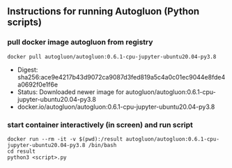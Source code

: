 
## Instructions for running Autogluon (Python scripts)


### pull docker image autogluon from registry
```
docker pull autogluon/autogluon:0.6.1-cpu-jupyter-ubuntu20.04-py3.8
```

* Digest: sha256:ace9e4217b43d9072ca9087d3fed819a5c4a0c01ec9044e8fde4a0692f0e1f6e
* Status: Downloaded newer image for autogluon/autogluon:0.6.1-cpu-jupyter-ubuntu20.04-py3.8
* docker.io/autogluon/autogluon:0.6.1-cpu-jupyter-ubuntu20.04-py3.8

### start container interactively (in screen) and run script
```
docker run --rm -it -v $(pwd):/result autogluon/autogluon:0.6.1-cpu-jupyter-ubuntu20.04-py3.8 /bin/bash
cd result
python3 <script>.py
```

